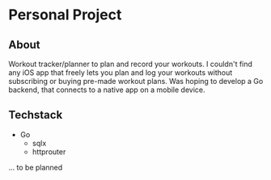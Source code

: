 # Personal Project
## About
Workout tracker/planner to plan and record your workouts.
I couldn't find any iOS app that freely lets you plan and log your workouts without subscribing or buying pre-made workout plans.
Was hoping to develop a Go backend, that connects to a native app on a mobile device.
## Techstack
- Go
    - sqlx
    - httprouter

... to be planned

